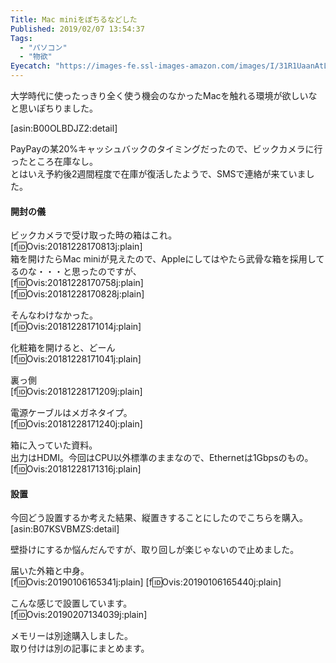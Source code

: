 ```yaml
---
Title: Mac miniをぽちるなどした
Published: 2019/02/07 13:54:37
Tags:
  - "パソコン"
  - "物欲"
Eyecatch: "https://images-fe.ssl-images-amazon.com/images/I/31R1UaanAtL._SL160_.jpg"
---
```

大学時代に使ったっきり全く使う機会のなかったMacを触れる環境が欲しいなと思いぽちりました。  


[asin:B00OLBDJZ2:detail]




PayPayの某20%キャッシュバックのタイミングだったので、ビックカメラに行ったところ在庫なし。  
とはいえ予約後2週間程度で在庫が復活したようで、SMSで連絡が来ていました。  

#### 開封の儀  
ビックカメラで受け取った時の箱はこれ。  
[f:id:Ovis:20181228170813j:plain]    
箱を開けたらMac miniが見えたので、Appleにしてはやたら武骨な箱を採用してるのな・・・と思ったのですが、  
[f:id:Ovis:20181228170758j:plain]  
[f:id:Ovis:20181228170828j:plain]  

そんなわけなかった。  
[f:id:Ovis:20181228171014j:plain]  

化粧箱を開けると、どーん  
[f:id:Ovis:20181228171041j:plain]  

裏っ側  
[f:id:Ovis:20181228171209j:plain]  

電源ケーブルはメガネタイプ。  
[f:id:Ovis:20181228171240j:plain]  

箱に入っていた資料。  
出力はHDMI。今回はCPU以外標準のままなので、Ethernetは1Gbpsのもの。  
[f:id:Ovis:20181228171316j:plain]  

#### 設置

今回どう設置するか考えた結果、縦置きすることにしたのでこちらを購入。  
[asin:B07KSVBMZS:detail]  

壁掛けにするか悩んだんですが、取り回しが楽じゃないので止めました。  

届いた外箱と中身。  
[f:id:Ovis:20190106165341j:plain]
[f:id:Ovis:20190106165440j:plain]

こんな感じで設置しています。  
[f:id:Ovis:20190207134039j:plain]

メモリーは別途購入しました。  
取り付けは別の記事にまとめます。  


